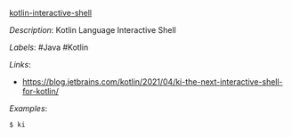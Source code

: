 [kotlin-interactive-shell](https://github.com/Kotlin/kotlin-interactive-shell)

*Description*: Kotlin Language Interactive Shell

*Labels*: #Java #Kotlin

*Links*:
  - https://blog.jetbrains.com/kotlin/2021/04/ki-the-next-interactive-shell-for-kotlin/

*Examples*:

```bash
$ ki
```
